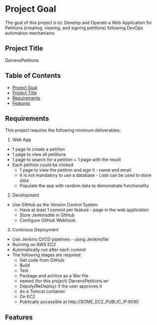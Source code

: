 # Project Goal 
The goal of this project is to: Develop and Operate a Web Application for Petitions (creating, viewing, and signing petitions)
following DevOps automation mechanisms

## Project Title
DarrensPetitions

## Table of Contents
- [Project Goal](#project-goal)
- [Project Title](#project-title)
- [Requirements](#requirements)
- [Features](#features)

## Requirements
This project requires the following minimum deliverables:
1. Web App
* 1 page to create a petition
* 1 page to view all petitions
* 1 page to search for a petition + 1 page with the result
* Each petition could be clicked
  * 1 page to view the petition and sign it - name and email
  * It is not mandatory to use a database - Lists can be used to store data
  * Populate the app with random data to demonstrate functionality
   
2. Development
* Use GitHub as the Version Control System
  * Have at least 1 commit per feature - page in the web application
  * Store Jenkinsdile in GitHub
  * Configure GitHub Webhook
 
3. Continous Deployment
* Use Jenkins CI/CD pipelines - using Jenkinsfile
* Running on AWS EC2
* Automatically run after each commit
* The following stages are required:
  *  Get code from GitHub
  *  Build
  *  Test
  *  Package and archive as a War file
    * named (for this project) DarrensPetitions.wr
  * Depoly(ReDeploy) if the user approves it
  * As a Tomcat container
  * On EC2
  * Publically accessible at http://SOME_EC2_PUBLIC_IP:9090
 
## Features


